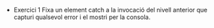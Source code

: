 - Exercici 1
Fixa un element catch a la invocació del nivell anterior que capturi qualsevol error i el mostri per la consola.